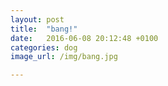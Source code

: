 ```yaml
---
layout: post
title:  "bang!"
date:   2016-06-08 20:12:48 +0100
categories: dog
image_url: /img/bang.jpg

---
```

